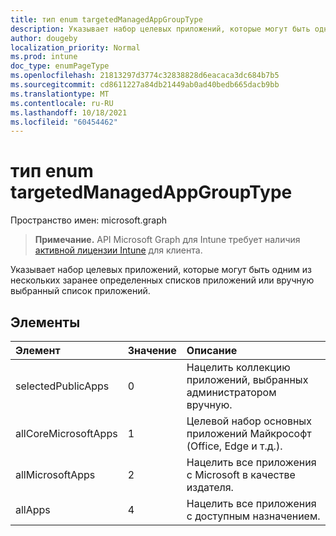 ```yaml
---
title: тип enum targetedManagedAppGroupType
description: Указывает набор целевых приложений, которые могут быть одним из нескольких заранее определенных списков приложений или вручную выбранный список приложений.
author: dougeby
localization_priority: Normal
ms.prod: intune
doc_type: enumPageType
ms.openlocfilehash: 21813297d3774c32838828d6eacaca3dc684b7b5
ms.sourcegitcommit: cd8611227a84db21449ab0ad40bedb665dacb9bb
ms.translationtype: MT
ms.contentlocale: ru-RU
ms.lasthandoff: 10/18/2021
ms.locfileid: "60454462"
---
```

# <a name="targetedmanagedappgrouptype-enum-type"></a>тип enum targetedManagedAppGroupType

Пространство имен: microsoft.graph

> **Примечание.** API Microsoft Graph для Intune требует наличия [активной лицензии Intune](https://go.microsoft.com/fwlink/?linkid=839381) для клиента.

Указывает набор целевых приложений, которые могут быть одним из нескольких заранее определенных списков приложений или вручную выбранный список приложений.

## <a name="members"></a>Элементы
|Элемент|Значение|Описание|
|:---|:---|:---|
|selectedPublicApps|0|Нацелить коллекцию приложений, выбранных администратором вручную.|
|allCoreMicrosoftApps|1|Целевой набор основных приложений Майкрософт (Office, Edge и т.д.).|
|allMicrosoftApps|2|Нацелить все приложения с Microsoft в качестве издателя.|
|allApps|4 |Нацелить все приложения с доступным назначением.|



